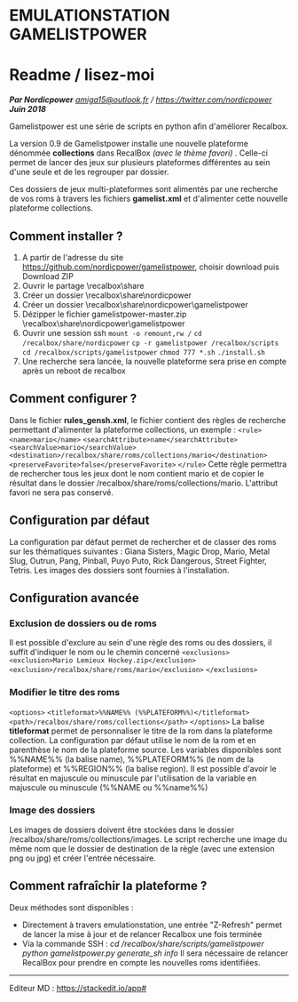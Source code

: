 ﻿EMULATIONSTATION GAMELISTPOWER
==============================
# Readme / lisez-moi
***Par Nordicpower***
*amiga15@outlook.fr / https://twitter.com/nordicpower*
***Juin 2018***

Gamelistpower est une série de scripts en python afin d'améliorer Recalbox.

La version 0.9 de Gamelistpower installe une nouvelle plateforme dénommée **collections** dans RecalBox *(avec le thème favori)* . Celle-ci permet de lancer des jeux sur plusieurs plateformes différentes au sein d'une seule et de les regrouper par dossier.

Ces dossiers de jeux multi-plateformes sont alimentés par une recherche de vos roms à travers les fichiers **gamelist.xml** et d'alimenter cette nouvelle plateforme collections.

##  Comment installer ?

 1. A partir de l'adresse du site https://github.com/nordicpower/gamelistpower, choisir download puis Download ZIP
 2. Ouvrir le partage \\recalbox\share
 3. Créer un dossier \\recalbox\share\nordicpower
 4. Créer un dossier \\recalbox\share\nordicpower\gamelistpower
 5. Dézipper le fichier gamelistpower-master.zip \\recalbox\share\nordicpower\gamelistpower
 6. Ouvrir une session ssh
`mount -o remount,rw /`
`cd /recalbox/share/nordicpower`
`cp -r gamelistpower /recalbox/scripts`
`cd /recalbox/scripts/gamelistpower`
`chmod 777 *.sh`
`./install.sh`
 7. Une recherche sera lancée, la nouvelle plateforme sera prise en compte après un reboot de recalbox

## Comment configurer ?

Dans le fichier **rules_gensh.xml**, le fichier contient des règles de recherche permettant d'alimenter la plateforme collections, un exemple :
`<rule>`
	`<name>mario</name>`
	`<searchAttribute>name</searchAttribute>`
	`<searchValue>mario</searchValue>`
	`<destination>/recalbox/share/roms/collections/mario</destination>`	`<preserveFavorite>false</preserveFavorite>`
`</rule>`
Cette règle permettra de rechercher tous les jeux dont le nom contient mario et de copier le résultat dans le dossier /recalbox/share/roms/collections/mario. L'attribut favori ne sera pas conservé.

## Configuration par défaut
La configuration par défaut permet de rechercher et de classer des roms sur les thématiques suivantes : Giana Sisters, Magic Drop, Mario, Metal Slug, Outrun, Pang, Pinball, Puyo Puto, Rick Dangerous, Street Fighter, Tetris. Les images des dossiers sont fournies à l'installation. 

## Configuration avancée

### Exclusion de dossiers ou de roms
Il est possible d'exclure au sein d'une règle des roms ou des dossiers, il suffit d'indiquer le nom ou le chemin concerné
`<exclusions>`
    	`<exclusion>Mario Lemieux Hockey.zip</exclusion>`
    	`<exclusion>/recalbox/share/roms/mario</exclusion>`
`</exclusions>`

### Modifier le titre des roms
`<options>`
		`<titleformat>%%NAME%% (%%PLATEFORM%%)</titleformat>`
		`<path>/recalbox/share/roms/collections</path>`
	`</options>`
La balise **titleformat** permet de personnaliser le titre de la rom dans la plateforme collection. La configuration par défaut utilise le nom de la rom et en parenthèse le nom de la plateforme source. Les variables disponibles sont %%NAME%% (la balise name), %%PLATEFORM%% (le nom de la plateforme) et %%REGION%% (la balise region). Il est possible d'avoir le résultat en majuscule ou minuscule par l'utilisation de la variable en majuscule ou minuscule (%%NAME ou %%name%%)

### Image des dossiers
Les images de dossiers doivent être stockées dans le dossier /recalbox/share/roms/collections/images. Le script recherche une image du même nom que le dossier de destination de la règle (avec une extension png ou jpg) et créer l'entrée nécessaire. 

## Comment rafraîchir la plateforme ?
Deux méthodes sont disponibles :
 - Directement à travers emulationstation, une entrée "Z-Refresh" permet de lancer la mise à jour et de relancer Recalbox une fois terminée
- Via la commande SSH :
*cd /recalbox/share/scripts/gamelistpower*
*python gamelistpower.py generate_sh info*
Il sera nécessaire de relancer RecalBox pour prendre en compte les nouvelles roms identifiées.











---------------------------------------------
Editeur MD : https://stackedit.io/app#
